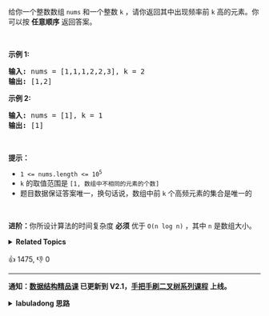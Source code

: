 <p>给你一个整数数组 <code>nums</code> 和一个整数 <code>k</code> ，请你返回其中出现频率前 <code>k</code> 高的元素。你可以按 <strong>任意顺序</strong> 返回答案。</p>

<p>&nbsp;</p>

<p><strong>示例 1:</strong></p>

<pre>
<strong>输入: </strong>nums = [1,1,1,2,2,3], k = 2
<strong>输出: </strong>[1,2]
</pre>

<p><strong>示例 2:</strong></p>

<pre>
<strong>输入: </strong>nums = [1], k = 1
<strong>输出: </strong>[1]</pre>

<p>&nbsp;</p>

<p><strong>提示：</strong></p>

<ul> 
 <li><code>1 &lt;= nums.length &lt;= 10<sup>5</sup></code></li> 
 <li><code>k</code> 的取值范围是 <code>[1, 数组中不相同的元素的个数]</code></li> 
 <li>题目数据保证答案唯一，换句话说，数组中前 <code>k</code> 个高频元素的集合是唯一的</li> 
</ul>

<p>&nbsp;</p>

<p><strong>进阶：</strong>你所设计算法的时间复杂度 <strong>必须</strong> 优于 <code>O(n log n)</code> ，其中 <code>n</code><em>&nbsp;</em>是数组大小。</p>

<details><summary><strong>Related Topics</strong></summary>数组 | 哈希表 | 分治 | 桶排序 | 计数 | 快速选择 | 排序 | 堆（优先队列）</details><br>

<div>👍 1475, 👎 0</div>

<div id="labuladong"><hr>

**通知：[数据结构精品课](https://aep.h5.xeknow.com/s/1XJHEO) 已更新到 V2.1，[手把手刷二叉树系列课程](https://aep.xet.tech/s/3YGcq3) 上线。**

<details><summary><strong>labuladong 思路</strong></summary>

## 基本思路

首先，肯定要用一个 `valToFreq` [哈希表](https://appktavsiei5995.pc.xiaoe-tech.com/detail/p_6265484ae4b01a4851f65633/6) 把每个元素出现的频率计算出来。

然后，这道题就变成了 [215. 数组中的第 K 个最大元素](/problems/kth-largest-element-in-an-array)，只不过第 215 题让你求数组中元素值 `e` 排在第 `k` 大的那个元素，这道题让你求数组中元素值 `valToFreq[e]` 排在前 `k` 个的元素。

我在 [快速排序详解及运用](https://labuladong.github.io/article/fname.html?fname=快速排序) 中讲过第 215 题，可以用 [优先级队列](https://labuladong.github.io/article/fname.html?fname=二叉堆详解实现优先级队列) 或者快速选择算法解决这道题。这里稍微改一下优先级队列的比较函数，或者改一下快速选择算法中的逻辑即可。

这里我再加一种解法，用计数排序的方式找到钱 `k` 个高频元素，见代码。

**标签：二叉堆，哈希表，快速选择**

## 解法代码

```java
// 用优先级队列解决这道题
class Solution {
    public int[] topKFrequent(int[] nums, int k) {
        // nums 中的元素 -> 该元素出现的频率
        HashMap<Integer, Integer> valToFreq = new HashMap<>();
        for (int v : nums) {
            valToFreq.put(v, valToFreq.getOrDefault(v, 0) + 1);
        }

        PriorityQueue<Map.Entry<Integer, Integer>>
                pq = new PriorityQueue<>((entry1, entry2) -> {
            // 队列按照键值对中的值（元素出现频率）从小到大排序
            return entry1.getValue().compareTo(entry2.getValue());
        });

        for (Map.Entry<Integer, Integer> entry : valToFreq.entrySet()) {
            pq.offer(entry);
            if (pq.size() > k) {
                // 弹出最小元素，维护队列内是 k 个频率最大的元素
                pq.poll();
            }
        }

        int[] res = new int[k];
        for (int i = k - 1; i >= 0; i--) {
            // res 数组中存储前 k 个最大元素
            res[i] = pq.poll().getKey();
        }

        return res;
    }
}

// 用计数排序的方法解决这道题
class Solution2 {
    public int[] topKFrequent(int[] nums, int k) {
        // nums 中的元素 -> 该元素出现的频率
        HashMap<Integer, Integer> valToFreq = new HashMap<>();
        for (int v : nums) {
            valToFreq.put(v, valToFreq.getOrDefault(v, 0) + 1);
        }

        // 频率 -> 这个频率有哪些元素
        ArrayList<Integer>[] freqToVals = new ArrayList[nums.length + 1];
        for (int val : valToFreq.keySet()) {
            int freq = valToFreq.get(val);
            if (freqToVals[freq] == null) {
                freqToVals[freq] = new ArrayList<>();
            }
            freqToVals[freq].add(val);
        }

        int[] res = new int[k];
        int p = 0;
        // freqToVals 从后往前存储着出现最多的元素
        for (int i = freqToVals.length - 1; i > 0; i--) {
            ArrayList<Integer> valList = freqToVals[i];
            if (valList == null) continue;
            for (int j = 0; j < valList.size(); j++) {
                // 将出现次数最多的 k 个元素装入 res
                res[p] = valList.get(j);
                p++;
                if (p == k) {
                    return res;
                }
            }
        }

        return null;
    }
}
```

**类似题目**：
  - [692. 前K个高频单词 🟠](/problems/top-k-frequent-words)
  - [剑指 Offer II 060. 出现频率最高的 k 个数字 🟠](/problems/g5c51o)

</details>
</div>



